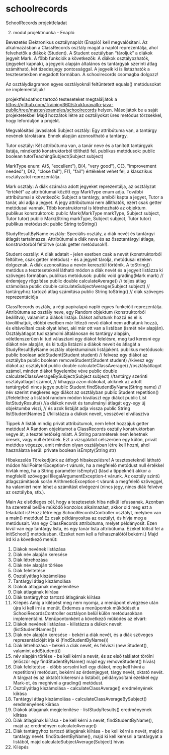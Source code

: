 # schoolrecords
SchoolRecords projektfeladat

2. modul projektmunka - Enapló

Bevezetés
Elektronikus osztálynaplót (Enapló) kell megvalósítani. Az alkalmazásban a ClassRecords osztály magát a naplót reprezentálja, ahol felvehetők a diákok (Student). A Student osztályban “tároljuk” a diákok jegyeit Mark. A főbb funkciók a következők: A diákok osztályozhatók, (jegyeket kapnak), a jegyeik alapján általános és tantárgyak szerinti átlag számítható, két tizedesjegy pontossággal. A jegyeik ki is listázhatók a tesztesetekben megadott formában.
A schoolrecords csomagba dolgozz!

Az osztálydiagramon egyes osztályoknál feltüntetett equals() metódusokat ne implementáljuk!

projektfeladathoz tartozó testeseteket megtaláljátok a https://github.com/Training360/strukturavalto-java-public/tree/master/examples/schoolrecords helyen. Másoljátok be a saját projektetekbe! Majd hozzátok létre az osztályokat üres metódus törzsekkel, hogy leforduljon a projekt.

Megvalósítási javaslatok
Subject osztály: Egy attribútuma van, a tantárgy nevének tárolására. Ennek alapján azonosítható a tantárgy.

Tutor osztály: Két attribútuma van, a tanár neve és a tanított tantárgyak listája, mindkettő konstruktorból tölthető fel.
publikus metódusok:
public boolean tutorTeachingSubject(Subject subject)

MarkType enum: A(5, "excellent"), B(4, "very good"), C(3, "improvement needed"), D(2, "close fail"), F(1, "fail") értékeket vehet fel, a klasszikus osztályzatot reprezentálja.

Mark osztály: A diák számára adott jegyeket reprezentálja, az osztályzat “értékét” az attribútumai között egy MarkType enum adja. További attribútumai a következők: Subject a tantárgy, amiből kapta a jegyet, Tutor a tanár, aki adja a jegyet. A jegy attribútumai nem állíthatók, ezért csak getter metódusai vannak. Több konstruktorral is létrehozható az objektum.
publikus konstruktorok:
public Mark(MarkType markType, Subject subject, Tutor tutor)
public Mark(String markType, Subject subject, Tutor tutor)
publikus metódusok:
public String toString()

StudyResultByName osztály: Speciális osztály, a diák nevét és tantárgyi átlagát tartalmazza. Attribútumai a diák neve és az össztantárgyi átlaga, konstruktorból feltöltve (csak getter metódusok!).

Student osztály: A diák adatait - jelen esetben csak a nevét (konstruktorból feltöltve, csak getter metódus) - és a jegyeit tárolja, metódusai ezeken dolgoznak. A diák azonosítása a nevén keresztül történik. A toString() metódus a teszteseteknél látható módon a diák nevét és a jegyeit listázza ki szöveges formában.
publikus metódusok:
public void grading(Mark mark) // érdemjegy rögzítése
public double calculateAverage() // teljes átlag számolása
public double calculateSubjectAverage(Subject subject) // tantárgyhoz tartozó átlag számítása
public String toString() // diák szöveges reprezentációja

ClassRecords osztály, a régi papíralapú napló egyes funkcióit reprezentálja. Attribútuma az osztály neve, egy Random objektum (konstruktorból beállítva), valamint a diákok listája. Diákot adhatunk hozzá és el is távolíthatjuk, előbbi esetben már létező nevű diákot nem adhatunk hozzá, és eltávolítani csak olyat lehet, aki már ott van a listában (ismét név alapján). Osztályátlagot tud számolni általánosan és tantárgy alapján, véletlenszerűen ki tud választani egy diákot felelésre, meg tud keresni egy diákot név alapján, és ki tudja listázni a diákok neveit és átlagát a StudyResultByName osztály objektumainak listájaként.
publikus metódusok:
public boolean addStudent(Student student) // felvesz egy diákot az osztályba
public boolean removeStudent(Student student) //kivesz egy diákot az osztályból
public double calculateClassAverage() //osztályátlagot számol, minden diákot figyelembe véve
public double calculateClassAverageBySubject(Subject subject) //tantárgy szerinti osztályátlagot számol,
// kihagyja azon diákokat, akiknek az adott tantárgyból nincs jegye
public Student findStudentByName(String name) // név szerint megkeres egy diákot az osztályban
public Student repetition() //felelethez a listából random módon kiválaszt egy diákot
public List<StudyResultByName> listStudyResults() //a diákok nevét és tanulmányi átlagát egy-egy új objektumba viszi,
// és azok listáját adja vissza
public String listStudentNames() //kilistázza a diákok neveit, vesszővel elválasztva

Tippek
A listák mindig privát attribútumok, nem lehet hozzájuk getter metódus! A Random objektumot a ClassRecords osztály konstruktorban vegye át, a tesztelhetőség miatt. A String paraméterek nem lehetnek üresek, vagy null értékűek. Ezt a vizsgálatot célszerűen egy külön, privát metódus végezze, amit minden olyan osztályban létre kell hozni, ahol használatra kerül:
private boolean isEmpty(String str)

Hibakezelés
Törekedjünk az átfogó hibakezelésre! A teszteseteknél látható módon NullPointerException-t várunk, ha a megfelelő metódust null értékkel hívták meg, ha a String paraméter isEmpty() (lásd a tippeknél) akkor a megfelelő szöveggel IllegalArgumentException-t várunk. Az osztály szintű átlagszámítások során ArithmeticException-t várunk a megfelelő szöveggel, ha valamiért nem lehet a számítást elvégezni (nincs jegy, nincs diák felvéve az osztályba, stb.).

Main
Az elsődleges cél, hogy a tesztesetek hiba nélkül lefussanak. Azonban ha szeretnél belőle működő konzolos alkalmazást, akkor old meg ezt a feladatot is!
Hozz létre egy SchoolRecordsController osztályt, melyben van a main() metódus! Ez csak példányosítsa az osztályt, és hívja meg a metódusait. Van egy ClassRecords attribútuma, melyet példányosít. Ezen kívül van egy tantárgy lista, és egy tanár lista attribútuma. Ezeket töltsd fel a initSchool() metódusban. (Ezeket nem kell a felhasználótól bekérni.)
Majd írd ki a következő menüt:
1. Diákok nevének listázása
2. Diák név alapján keresése
3. Diák létrehozása
4. Diák név alapján törlése
5. Diák feleltetése
6. Osztályátlag kiszámolása
7. Tantárgyi átlag kiszámolása
8. Diákok átlagának megjelenítése
9. Diák átlagának kiírása
10. Diák tantárgyhoz tartozó átlagának kiírása
11. Kilépés
Amíg a kilépést meg nem nyomja, a menüpont elvégzése után újra ki kell írni a menüt.
Érdemes a menüpontok működését a SchoolRecordsController osztályon belül külön metódusokban implementálni.
Menüpontonként a következő működés az elvárt:
1. Diákok nevének listázása - kilistázza a diákok neveit (listStudentNames())
2. Diák név alapján keresése - bekéri a diák nevét, és a diák szöveges reprezentációját írja ki (findStudentByName())
3. Diák létrehozása - bekéri a diák nevét, és felviszi (new Student(), valamint addStudent())
4.  név alapján törlése - be kell kérni a nevét, és az első találatot törölni (először egy findStudentByName() majd egy removeStudent() hívás)
5. Diák feleltetése - előbb sorsolni kell egy diákot, meg kell hívni a repetition() metódust, bekérni az érdemjegyet, tárgy nevét, oktató nevét. A tárgyat és az oktatót kikeresni a listából, példányosítani ezekkel egy Mark-ot, és meghívni a grading() metódust.
6. Osztályátlag kiszámolása - calculateClassAverage() eredményének kiírása
7. Tantárgyi átlag kiszámolása - calculateClassAverageBySubject() eredményének kiírása
8. Diákok átlagának megjelenítése - listStudyResults() eredményének kiírása
9. Diák átlagának kiírása - be kell kérni a nevét, findStudentByName(), majd az eredményen calculateAverage()
10. Diák tantárgyhoz tartozó átlagának kiírása - be kell kérni a nevét, majd a tantárgy nevét. findStudentByName(), majd ki kell keresni a tantárgyat a listából, majd calculateSubjectAverage(Subject) hívás
11. Kilépés



